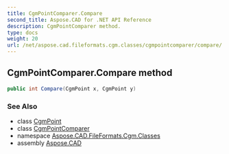 ```yaml
---
title: CgmPointComparer.Compare
second_title: Aspose.CAD for .NET API Reference
description: CgmPointComparer method. 
type: docs
weight: 20
url: /net/aspose.cad.fileformats.cgm.classes/cgmpointcomparer/compare/
---
```

## CgmPointComparer.Compare method

```csharp
public int Compare(CgmPoint x, CgmPoint y)
```

### See Also

* class [CgmPoint](../../cgmpoint/)
* class [CgmPointComparer](../)
* namespace [Aspose.CAD.FileFormats.Cgm.Classes](../../../aspose.cad.fileformats.cgm.classes/)
* assembly [Aspose.CAD](../../../)


